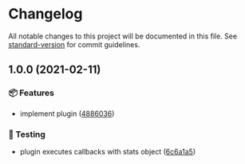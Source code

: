 # Changelog

All notable changes to this project will be documented in this file. See [standard-version](https://github.com/conventional-changelog/standard-version) for commit guidelines.

## 1.0.0 (2021-02-11)


### :package: Features

* implement plugin ([4886036](https://github.com/flex-development/webpack-tap-done/commit/48860364064b42dae16987c632fdd504199ab3cf))


### :robot: Testing

* plugin executes callbacks with stats object ([6c6a1a5](https://github.com/flex-development/webpack-tap-done/commit/6c6a1a522527c54475c4ac56bf345f5ca5ca7341))
